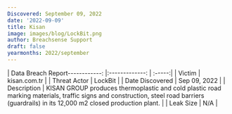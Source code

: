 ```yaml
---
Discovered: September 09, 2022
date: '2022-09-09'
title: Kisan
image: images/blog/LockBit.png
author: Breachsense Support
draft: false
yearmonths: 2022/september
---
```


| Data Breach Report------------:     |:-------------:    | :-----:|
| Victim      | kisan.com.tr      | 
| Threat Actor      | LockBit      | 
| Date Discovered      | Sep 09, 2022      | 
| Description      |  KISAN GROUP produces thermoplastic and cold plastic road marking materials, traffic signs and construction, steel road barriers (guardrails) in its 12,000 m2 closed production plant.      | 
| Leak Size      | N/A      | 

